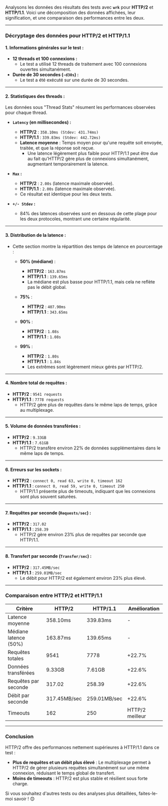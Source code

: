 Analysons les données des résultats des tests avec **`wrk`** pour **HTTP/2** et **HTTP/1.1**. Voici une décomposition des données affichées, leur signification, et une comparaison des performances entre les deux.

---

### **Décryptage des données pour HTTP/2 et HTTP/1.1**

#### **1. Informations générales sur le test :**
- **12 threads et 100 connexions :**
  - Le test a utilisé 12 threads de traitement avec 100 connexions ouvertes simultanément.
- **Durée de 30 secondes (`-d30s`) :**
  - Le test a été exécuté sur une durée de 30 secondes.

---

#### **2. Statistiques des threads :**
Les données sous "Thread Stats" résument les performances observées pour chaque thread.

- **`Latency` (en millisecondes) :**
  - **HTTP/2** : `358.10ms (Stdev: 431.74ms)`
  - **HTTP/1.1** : `339.83ms (Stdev: 442.72ms)`
  - **Latence moyenne** : Temps moyen pour qu'une requête soit envoyée, traitée, et que la réponse soit reçue.
    - Une latence légèrement plus faible pour HTTP/1.1 peut être due au fait qu'HTTP/2 gère plus de connexions simultanément, augmentant temporairement la latence.

- **`Max` :**
  - **HTTP/2** : `2.00s` (latence maximale observée).
  - **HTTP/1.1** : `2.00s` (latence maximale observée).
  - Ce résultat est identique pour les deux tests.

- **`+/- Stdev` :**
  - 84% des latences observées sont en dessous de cette plage pour les deux protocoles, montrant une certaine régularité.

---

#### **3. Distribution de la latence :**
- Cette section montre la répartition des temps de latence en pourcentage :
  - **50% (médiane)** :
    - **HTTP/2** : `163.87ms`
    - **HTTP/1.1** : `139.65ms`
    - La médiane est plus basse pour HTTP/1.1, mais cela ne reflète pas le débit global.

  - **75%** :
    - **HTTP/2** : `407.90ms`
    - **HTTP/1.1** : `343.65ms`
  
  - **90%** :
    - **HTTP/2** : `1.08s`
    - **HTTP/1.1** : `1.08s`

  - **99%** :
    - **HTTP/2** : `1.80s`
    - **HTTP/1.1** : `1.84s`
    - Les extrêmes sont légèrement mieux gérés par HTTP/2.

---

#### **4. Nombre total de requêtes :**
- **HTTP/2** : `9541 requests`
- **HTTP/1.1** : `7778 requests`
  - HTTP/2 gère plus de requêtes dans le même laps de temps, grâce au multiplexage.

---

#### **5. Volume de données transférées :**
- **HTTP/2** : `9.33GB`
- **HTTP/1.1** : `7.61GB`
  - HTTP/2 transfère environ 22% de données supplémentaires dans le même laps de temps.

---

#### **6. Erreurs sur les sockets :**
- **HTTP/2** : `connect 0, read 63, write 0, timeout 162`
- **HTTP/1.1** : `connect 0, read 59, write 0, timeout 250`
  - HTTP/1.1 présente plus de timeouts, indiquant que les connexions sont plus souvent saturées.

---

#### **7. Requêtes par seconde (`Requests/sec`) :**
- **HTTP/2** : `317.02`
- **HTTP/1.1** : `258.39`
  - HTTP/2 gère environ 23% plus de requêtes par seconde que HTTP/1.1.

---

#### **8. Transfert par seconde (`Transfer/sec`) :**
- **HTTP/2** : `317.45MB/sec`
- **HTTP/1.1** : `259.01MB/sec`
  - Le débit pour HTTP/2 est également environ 23% plus élevé.

---

### **Comparaison entre HTTP/2 et HTTP/1.1**

| Critère                   | HTTP/2             | HTTP/1.1           | Amélioration |
|---------------------------|--------------------|--------------------|--------------|
| Latence moyenne           | 358.10ms          | 339.83ms          | -            |
| Médiane latence (50%)     | 163.87ms          | 139.65ms          | -            |
| Requêtes totales          | 9541              | 7778              | +22.7%       |
| Données transférées       | 9.33GB            | 7.61GB            | +22.6%       |
| Requêtes par seconde      | 317.02            | 258.39            | +22.6%       |
| Débit par seconde         | 317.45MB/sec      | 259.01MB/sec      | +22.6%       |
| Timeouts                  | 162               | 250               | HTTP/2 meilleur |

---

### **Conclusion**
HTTP/2 offre des performances nettement supérieures à HTTP/1.1 dans ce test :
- **Plus de requêtes et un débit plus élevé** : Le multiplexage permet à HTTP/2 de gérer plusieurs requêtes simultanément sur une même connexion, réduisant le temps global de transfert.
- **Moins de timeouts** : HTTP/2 est plus stable et résilient sous forte charge.

Si vous souhaitez d'autres tests ou des analyses plus détaillées, faites-le-moi savoir ! 😊